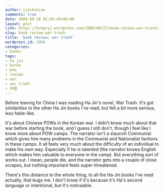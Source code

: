 ```yaml
---
author: jjackunrau
comments: true
date: 2009-09-28 02:05:49+00:00
layout: post
link: https://hungryj.wordpress.com/2009/09/27/book-review-war-trash/
slug: book-review-war-trash
title: 'book review: war trash'
wordpress_id: 1956
categories:
- books
tags:
- ha jin
- korea
- pow
- review
- war
- war trash
- 中国
---
```


Before leaving for China I was reading Ha Jin's novel, War Trash. It's got similarities to  the other Ha Jin books I've read, but felt a bit more serious, less fable-like.

It's about Chinese POWs in the Korean war. I didn't know much about that war before starting the book, and I guess I still don't, though I feel like I know more about POW camps. The narrator isn't a staunch Communist which gives him many problems in the Communist and Nationalist factions in these camps. It all feels very much about the difficulty of an individual to make his own way. Especially if he is talented (the narrator knows English which makes him valuable to everyone in the camp). But everything sort of works out. I mean, people die, and the narrator gets into a couple of close scrapes, but nothing important feels super-threatened.

There's this distance to the whole thing, to all the Ha Jin books I've read actually, that bugs me. I don't know if it's because it's Ha's second language or intentional, but it's noticeable.
